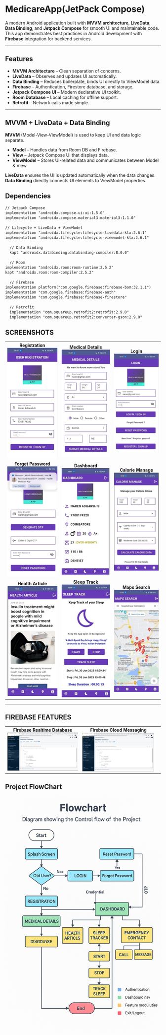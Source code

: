 #  MedicareApp(JetPack Compose)

A modern Android application built with **MVVM architecture**, **LiveData**, **Data Binding**, and **Jetpack Compose** for smooth UI and maintainable code.  
This app demonstrates best practices in Android development with **Firebase** integration for backend services.

---

##  Features

-  **MVVM Architecture** – Clean separation of concerns.
-  **LiveData** – Observes and updates UI automatically.
-  **Data Binding** – Reduces boilerplate, binds UI directly to ViewModel data.
-  **Firebase** – Authentication, Firestore database, and storage.
-  **Jetpack Compose UI** – Modern declarative UI toolkit.
-  **Room Database** – Local caching for offline support.
-  **Retrofit** – Network calls made simple.

---

##  MVVM + LiveData + Data Binding

**MVVM** (Model-View-ViewModel) is used to keep UI and data logic separate.

- **Model** – Handles data from Room DB and Firebase.
- **View** – Jetpack Compose UI that displays data.
- **ViewModel** – Stores UI-related data and communicates between Model & View.

**LiveData** ensures the UI is updated automatically when the data changes.  
**Data Binding** directly connects UI elements to ViewModel properties.
## Dependencies



    // Jetpack Compose
    implementation "androidx.compose.ui:ui:1.5.0"
    implementation "androidx.compose.material3:material3:1.1.0"

    // Lifecycle + LiveData + ViewModel
    implementation "androidx.lifecycle:lifecycle-livedata-ktx:2.6.1"
    implementation "androidx.lifecycle:lifecycle-viewmodel-ktx:2.6.1"

      // Data Binding
      kapt "androidx.databinding:databinding-compiler:8.0.0"

      // Room
    implementation "androidx.room:room-runtime:2.5.2"
    kapt "androidx.room:room-compiler:2.5.2"

      // Firebase
    implementation platform("com.google.firebase:firebase-bom:32.1.1")
    implementation "com.google.firebase:firebase-auth"
    implementation "com.google.firebase:firebase-firestore"

      // Retrofit
      implementation "com.squareup.retrofit2:retrofit:2.9.0"
      implementation "com.squareup.retrofit2:converter-gson:2.9.0"

## SCREENSHOTS

<table>
  <tr>
    <td align="center">
      <b>Registration</b><br>
      <img src="UserReg.png" width="300"/>
    </td>
    <td align="center">
      <b>Medical Details</b><br>
      <img src="MedDetails.png" width="300"/>
    </td>
    <td align="center">
      <b>Login</b><br>
      <img src="Login.png" width="300"/>
    </td>
  </tr>

  <tr>
    <td align="center">
      <b>Forget Password</b><br>
      <img src="ForgotPassword.png" width="300"/>
    </td>
    <td align="center">
      <b>Dashboard</b><br>
      <img src="DashBoard.png" width="300"/>
    </td>
    <td align="center">
      <b>Calorie Manage</b><br>
      <img src="CalorieManage.png" width="300"/>
    </td>
  </tr>

  <tr>
    <td align="center">
      <b>Health Article</b><br>
      <img src="healtharticle.png" width="300"/>
    </td>
    <td align="center">
      <b>Sleep Track</b><br>
      <img src="sleeptrack.png" width="300"/>
    </td>
    <td align="center">
      <b>Maps Search</b><br>
      <img src="mapsearch.png" width="300"/>
    </td>
  </tr>
</table>

---

## FIREBASE FEATURES

<table>
  <tr>
    <td align="center">
      <b>Firebase Realtime Database</b><br>
      <img src="firebaseRealtimeDB.png" width="300"/>
    </td>
    <td align="center">
      <b>Firebase Cloud Messaging</b><br>
      <img src="fcm.png" width="300"/>
    </td>
    <td></td>
  </tr>
</table>


## Project FlowChart 
![Registration](flowchart.png)  
